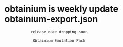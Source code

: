 # obtainium is weekly update obtainium-export.json
                release date dropping soon
                
                 Obtainium Emulation Pack
